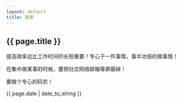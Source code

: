 ```yaml
---
layout: default
title: 效率
---
```


## {{ page.title }}  

提高效率远比工作时间的长短重要！专心于一件事情，事半功倍的做事情！  

在集中做某事的时候，要把社交网络邮箱等屏蔽掉！  

要做个专心的码农！

{{ page.date | date_to_string }}